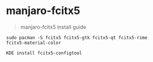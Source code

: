 # manjaro-fcitx5
> manjaro-fcitx5 install guide

```shell
sudo pacman -S fcitx5 fcitx5-gtk fcitx5-qt fcitx5-rime
fcitx5-material-color
```
```shell
KDE install fcitx5-configtool
```